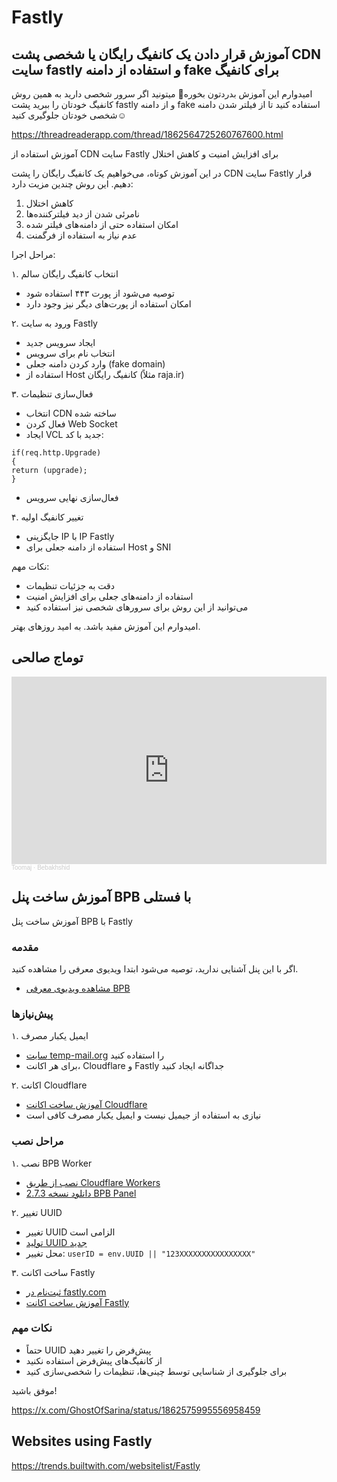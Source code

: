 # Fastly

## آموزش قرار دادن یک کانفیگ‌ رایگان یا شخصی پشت CDN سایت fastly و استفاده از دامنه fake برای کانفیگ

امیدوارم این آموزش بدردتون بخوره🤞 میتونید اگر سرور شخصی دارید به همین روش کانفیگ‌ خودتان را ببرید پشت fastly و از دامنه fake استفاده کنید تا از فیلتر شدن دامنه شخصی خودتان جلوگیری کنید☺️


https://threadreaderapp.com/thread/1862564725260767600.html


آموزش استفاده از CDN سایت Fastly برای افزایش امنیت و کاهش اختلال

در این آموزش کوتاه، می‌خواهیم یک کانفیگ رایگان را پشت CDN سایت Fastly قرار دهیم. این روش چندین مزیت دارد:

1. کاهش اختلال
2. نامرئی شدن از دید فیلترکننده‌ها
3. امکان استفاده حتی از دامنه‌های فیلتر شده
4. عدم نیاز به استفاده از فرگمنت

مراحل اجرا:

۱. انتخاب کانفیگ رایگان سالم
- توصیه می‌شود از پورت ۴۴۳ استفاده شود
- امکان استفاده از پورت‌های دیگر نیز وجود دارد

۲. ورود به سایت Fastly
- ایجاد سرویس جدید
- انتخاب نام برای سرویس
- وارد کردن دامنه جعلی (fake domain)
- استفاده از Host کانفیگ رایگان (مثلاً raja.ir)

۳. فعال‌سازی تنظیمات
- انتخاب CDN ساخته شده
- فعال کردن Web Socket
- ایجاد VCL جدید با کد:
```
if(req.http.Upgrade)
{
return (upgrade);
}
```
- فعال‌سازی نهایی سرویس

۴. تغییر کانفیگ اولیه
- جایگزینی IP با IP Fastly
- استفاده از دامنه جعلی برای Host و SNI

نکات مهم:
- دقت به جزئیات تنظیمات
- استفاده از دامنه‌های جعلی برای افزایش امنیت
- می‌توانید از این روش برای سرورهای شخصی نیز استفاده کنید

امیدوارم این آموزش مفید باشد. به امید روزهای بهتر.


## توماج صالحی

<iframe width="100%" height="300" scrolling="no" frameborder="no" allow="autoplay" src="https://w.soundcloud.com/player/?url=https%3A//api.soundcloud.com/tracks/1307140042&color=%23ff5500&auto_play=false&hide_related=false&show_comments=true&show_user=true&show_reposts=false&show_teaser=true&visual=true"></iframe><div style="font-size: 10px; color: #cccccc;line-break: anywhere;word-break: normal;overflow: hidden;white-space: nowrap;text-overflow: ellipsis; font-family: Interstate,Lucida Grande,Lucida Sans Unicode,Lucida Sans,Garuda,Verdana,Tahoma,sans-serif;font-weight: 100;"><a href="https://soundcloud.com/toomajsalehi" title="Toomaj" target="_blank" style="color: #cccccc; text-decoration: none;">Toomaj</a> · <a href="https://soundcloud.com/toomajsalehi/bebakhshid" title="Bebakhshid" target="_blank" style="color: #cccccc; text-decoration: none;">Bebakhshid</a></div>

## آموزش ساخت پنل BPB با فستلی

آموزش ساخت پنل BPB با Fastly

### مقدمه
اگر با این پنل آشنایی ندارید، توصیه می‌شود ابتدا ویدیوی معرفی را مشاهده کنید.
- [مشاهده ویدیوی معرفی BPB](https://www.youtube.com/watch?v=SSGt303DzVg)

### پیش‌نیازها

۱. ایمیل یکبار مصرف
- [سایت temp-mail.org](https://temp-mail.org/en) را استفاده کنید
- برای هر اکانت، Cloudflare و Fastly جداگانه ایجاد کنید

۲. اکانت Cloudflare
- [آموزش ساخت اکانت Cloudflare](https://www.youtube.com/watch?v=ltCe31Y3wgg&t=158s)
- نیازی به استفاده از جیمیل نیست و ایمیل یکبار مصرف کافی است

### مراحل نصب

۱. نصب BPB Worker
- [نصب از طریق Cloudflare Workers](https://github.com/bia-pain-bache/BPB-Worker-Panel/blob/main/docs/worker_installation_fa.md)
- [دانلود نسخه 2.7.3 BPB Panel](https://github.com/bia-pain-bache/BPB-Worker-Panel/releases/download/v2.7.3/worker.js)

۲. تغییر UUID
- تغییر UUID الزامی است
- [تولید UUID جدید](https://www.uuidgenerator.net/)
- محل تغییر: `userID = env.UUID || "123XXXXXXXXXXXXXXXX"`

۳. ساخت اکانت Fastly
- [ثبت‌نام در fastly.com](https://fastly.com)
- [آموزش ساخت اکانت Fastly](https://www.youtube.com/watch?v=O3cl5MifBZo)

### نکات مهم
- حتماً UUID پیش‌فرض را تغییر دهید
- از کانفیگ‌های پیش‌فرض استفاده نکنید
- برای جلوگیری از شناسایی توسط چینی‌ها، تنظیمات را شخصی‌سازی کنید

موفق باشید!

https://x.com/GhostOfSarina/status/1862575995556958459


## Websites using Fastly

https://trends.builtwith.com/websitelist/Fastly